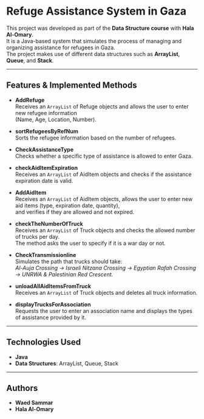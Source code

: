 # Refuge Assistance System in Gaza

This project was developed as part of the **Data Structure course** with **Hala Al-Omary**.  
It is a Java-based system that simulates the process of managing and organizing assistance for refugees in Gaza.  
The project makes use of different data structures such as **ArrayList**, **Queue**, and **Stack**.

---

## Features & Implemented Methods

- **AddRefuge**  
  Receives an `ArrayList` of Refuge objects and allows the user to enter new refugee information  
  (Name, Age, Location, Number).

- **sortRefugeesByRefNum**  
  Sorts the refugee information based on the number of refugees.

- **CheckAssistanceType**  
  Checks whether a specific type of assistance is allowed to enter Gaza.

- **checkAidItemExpiration**  
  Receives an `ArrayList` of AidItem objects and checks if the assistance expiration date is valid.

- **AddAidItem**  
  Receives an `ArrayList` of AidItem objects, allows the user to enter new aid items (type, expiration date, quantity),  
  and verifies if they are allowed and not expired.

- **checkTheNumberOfTruck**  
  Receives an `ArrayList` of Truck objects and checks the allowed number of trucks per day.  
  The method asks the user to specify if it is a war day or not.

- **CheckTransmissionline**  
  Simulates the path that trucks should take:  
  *Al-Auja Crossing → Israeli Nitzana Crossing → Egyptian Rafah Crossing → UNRWA & Palestinian Red Crescent.*

- **unloadAllAidItemsFromTruck**  
  Receives an `ArrayList` of Truck objects and deletes all truck information.

- **displayTrucksForAssociation**  
  Requests the user to enter an association name and displays the types of assistance provided by it.

---

## Technologies Used
- **Java**
- **Data Structures**: ArrayList, Queue, Stack

---

## Authors
- **Waed Sammar**  
- **Hala Al-Omary**
